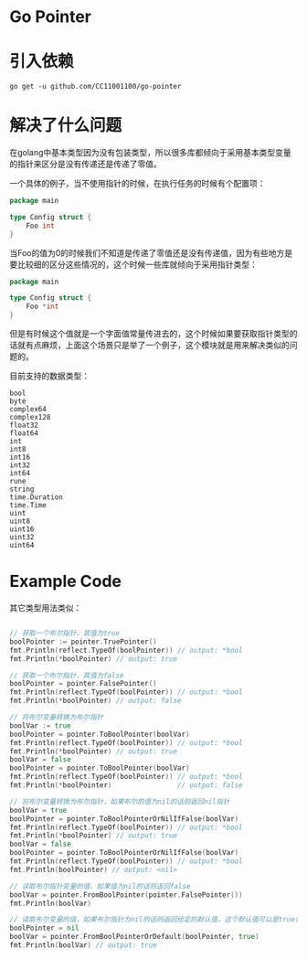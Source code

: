 # Go Pointer

# 引入依赖

```text
go get -u github.com/CC11001100/go-pointer 
```

# 解决了什么问题

在golang中基本类型因为没有包装类型，所以很多库都倾向于采用基本类型变量的指针来区分是没有传递还是传递了零值。

一个具体的例子，当不使用指针的时候，在执行任务的时候有个配置项：

```go
package main

type Config struct {
	Foo int
}

```

当Foo的值为0的时候我们不知道是传递了零值还是没有传递值，因为有些地方是要比较细的区分这些情况的，这个时候一些库就倾向于采用指针类型：

```go
package main

type Config struct {
	Foo *int
}

```

但是有时候这个值就是一个字面值常量传进去的，这个时候如果要获取指针类型的话就有点麻烦，上面这个场景只是举了一个例子，这个模块就是用来解决类似的问题的。

目前支持的数据类型：

```text
bool
byte
complex64
complex128
float32
float64
int
int8
int16
int32
int64
rune
string
time.Duration
time.Time
uint
uint8
uint16
uint32
uint64
```

# Example Code

其它类型用法类似：

```go

// 获取一个布尔指针，其值为true
boolPointer := pointer.TruePointer()
fmt.Println(reflect.TypeOf(boolPointer)) // output: *bool
fmt.Println(*boolPointer) // output: true

// 获取一个布尔指针，其值为false
boolPointer = pointer.FalsePointer()
fmt.Println(reflect.TypeOf(boolPointer)) // output: *bool
fmt.Println(*boolPointer) // output: false

// 将布尔变量转换为布尔指针
boolVar := true
boolPointer = pointer.ToBoolPointer(boolVar)
fmt.Println(reflect.TypeOf(boolPointer)) // output: *bool
fmt.Println(*boolPointer) // output: true
boolVar = false
boolPointer = pointer.ToBoolPointer(boolVar)
fmt.Println(reflect.TypeOf(boolPointer)) // output: *bool
fmt.Println(*boolPointer)                // output: false

// 将布尔变量转换为布尔指针，如果布尔的值为nil的话则返回nil指针
boolVar = true
boolPointer = pointer.ToBoolPointerOrNilIfFalse(boolVar)
fmt.Println(reflect.TypeOf(boolPointer)) // output: *bool
fmt.Println(*boolPointer) // output: true
boolVar = false
boolPointer = pointer.ToBoolPointerOrNilIfFalse(boolVar)
fmt.Println(reflect.TypeOf(boolPointer)) // output: *bool
fmt.Println(boolPointer) // output: <nil>

// 读取布尔指针变量的值，如果值为nil的话则返回false
boolVar = pointer.FromBoolPointer(pointer.FalsePointer())
fmt.Println(boolVar)

// 读取布尔变量的值，如果布尔指针为nil的话则返回给定的默认值，这个默认值可以是true或者false
boolPointer = nil
boolVar = pointer.FromBoolPointerOrDefault(boolPointer, true)
fmt.Println(boolVar) // output: true
```
     



